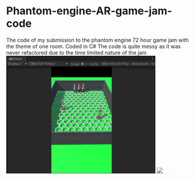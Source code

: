 # Phantom-engine-AR-game-jam-code
The code of my submission to the phantom engine 72 hour game jam with the theme of one room. Coded in C#
The code is quite messy as it was never refactored due to the time limited nature of the jam <br>
<img src="/project-photos/example.PNG" width="400">
<img src="/project-photos/gamejam.gif">
